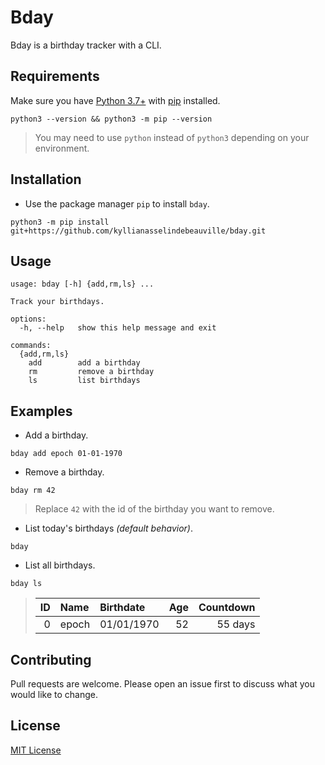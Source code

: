 # Bday

Bday is a birthday tracker with a CLI.

## Requirements

Make sure you have [Python 3.7+](https://www.python.org/downloads/) with [pip](https://pip.pypa.io/en/stable/installation/) installed.

```shell
python3 --version && python3 -m pip --version
```

> You may need to use `python` instead of `python3` depending on your environment.

## Installation

- Use the package manager `pip` to install `bday`.

```shell
python3 -m pip install git+https://github.com/kyllianasselindebeauville/bday.git
```

## Usage

```
usage: bday [-h] {add,rm,ls} ...

Track your birthdays.

options:
  -h, --help   show this help message and exit

commands:
  {add,rm,ls}
    add        add a birthday
    rm         remove a birthday
    ls         list birthdays
```

## Examples

- Add a birthday.

```shell
bday add epoch 01-01-1970
```

- Remove a birthday.

```shell
bday rm 42
```

> Replace `42` with the id of the birthday you want to remove.

- List today's birthdays *(default behavior)*.

```shell
bday
```

- List all birthdays.

```shell
bday ls
```

> | ID | Name  | Birthdate  | Age | Countdown |
> |---:|:------|:-----------|----:|----------:|
> |  0 | epoch | 01/01/1970 |  52 |   55 days |

## Contributing

Pull requests are welcome. Please open an issue first to discuss what you would like to change.

## License

[MIT License](LICENSE)
